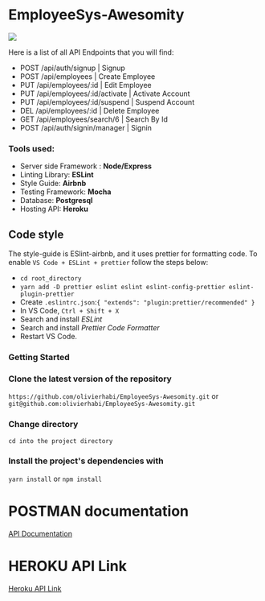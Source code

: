 # EmployeeSys-Awesomity

<a href="https://codeclimate.com/github/olivierhabi/EmployeeSys-Awesomity/maintainability"><img src="https://api.codeclimate.com/v1/badges/82ba7148b4c56e2536f1/maintainability" /></a>

Here is a list of all API Endpoints that you will find:

- POST /api/auth/signup | Signup
- POST /api/employees | Create Employee
- PUT /api/employees/:id | Edit Employee
- PUT /api/employees/:id/activate | Activate Account
- PUT /api/employees/:id/suspend | Suspend Account
- DEL /api/employees/:id | Delete Employee
- GET /api/employees/search/6 | Search By Id
- POST /api/auth/signin/manager | Signin

### Tools used:

- Server side Framework : **Node/Express**
- Linting Library: **ESLint**
- Style Guide: **Airbnb**
- Testing Framework: **Mocha**
- Database: **Postgresql**
- Hosting API: **Heroku**

## Code style

The style-guide is ESlint-airbnb, and it uses prettier for formatting code. To enable `VS Code + ESLint + prettier` follow the steps below:

- `cd root_directory`
- `yarn add -D prettier eslint eslint eslint-config-prettier eslint-plugin-prettier`
- Create `.eslintrc.json`:`{ "extends": "plugin:prettier/recommended" }`
- In VS Code, `Ctrl + Shift + X`
- Search and install _ESLint_
- Search and install _Prettier Code Formatter_
- Restart VS Code.

### Getting Started

### Clone the latest version of the repository

`https://github.com/olivierhabi/EmployeeSys-Awesomity.git` or `git@github.com:olivierhabi/EmployeeSys-Awesomity.git`

### Change directory

`cd into the project directory`

### Install the project's dependencies with

`yarn install` or `npm install`

# POSTMAN documentation

[API Documentation](https://documenter.getpostman.com/view/8274199/SWLiYkPg?version=latest)

# HEROKU API Link

[Heroku API Link ](https://employee56.herokuapp.com/)
